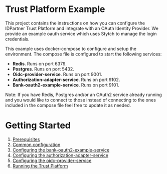 # Trust Platform Example
This project contains the instructions on how you can configure the IDPartner Trust Platform and integrate with an OAuth Identity Provider. We provide an example oauth service which uses Stytch to manage the login credentials.

This example uses docker-compose to configure and setup the environment.  The compose file is configured to start the following services:

- **Redis**. Runs on port 6379.
- **Postgres**. Runs on port 5432.
- **Oidc-provider-service**. Runs on port 9001.
- **Authorization-adapter-service**. Runs on port 9102.
- **Bank-oauth2-example-service**. Runs on port 9101.

Note: If you have Redis, Postgres and/or an OAuth2 service already running and you would like to connect to those instead of connecting to the ones included in the compose file feel free to update it as needed.

# Getting Started
1. [Prerequisites](docs/prerequisites.md)
1. [Common configuration](docs/common-configuration.md)
1. [Configuring the bank-oauth2-example-service](docs/configuring-bank-oauth2-example-service.md)
1. [Configuring the authorization-adapter-service](docs/configuring-authorization-adapter-service.md)
1. [Configuring the oidc-provider-service](docs/configuring-oidc-provider-service.md)
1. [Running the Trust Platform](docs/running-trust-platform.md)